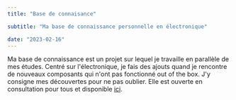 ```yaml
---
title: "Base de connaisance"

subtitle: "Ma base de connaissance personnelle en électronique"

date: "2023-02-16"
---
```

Ma base de connaissance est un projet sur lequel je travaille en parallèle de mes études. Centré sur l'électronique, je fais des ajouts quand je rencontre de nouveaux composants qui n'ont pas fonctionné out of the box. J'y consigne mes découvertes  pour ne pas oublier. Elle est ouverte en consultation pour tous et disponible [ici](https://antoine-chatelain.notion.site/Arduino-3f8af3eb07924b4389eef65e029188a7).

